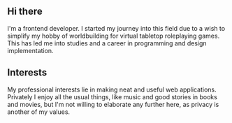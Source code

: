 ## Hi there
I'm a frontend developer. I started my journey into this field due to a wish to simplify my hobby of worldbuilding for virtual tabletop roleplaying games. This has led me into studies and a career in programming and design implementation. 

## Interests
My professional interests lie in making neat and useful web applications. Privately I enjoy all the usual things, like music and good stories in books and movies, but I'm not willing to elaborate any further here, as privacy is another of my values.
